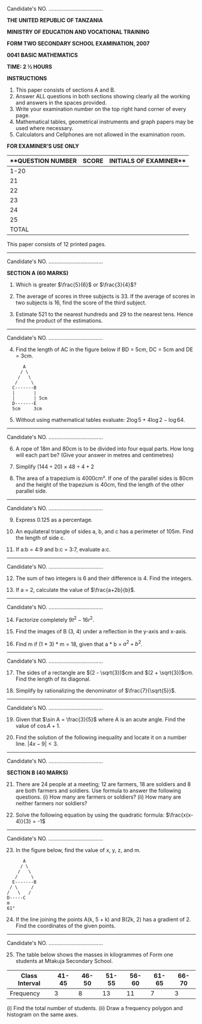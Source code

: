 Candidate's NO. ....................................

**THE UNITED REPUBLIC OF TANZANIA**

**MINISTRY OF EDUCATION AND VOCATIONAL TRAINING**

**FORM TWO SECONDARY SCHOOL EXAMINATION, 2007**

**0041 BASIC MATHEMATICS**

**TIME: 2 ½ HOURS**

**INSTRUCTIONS**

1. This paper consists of sections A and B.
2. Answer ALL questions in both sections showing clearly all the working and answers in the spaces provided.
3. Write your examination number on the top right hand corner of every page.
4. Mathematical tables, geometrical instruments and graph papers may be used where necessary.
5. Calculators and Cellphones are not allowed in the examination room.

**FOR EXAMINER’S USE ONLY**

**QUESTION NUMBER | SCORE | INITIALS OF EXAMINER**
---|---|---
1-20 |  |
21 |  |
22 |  |
23 |  |
24 |  |
25 |  |
TOTAL |  |

This paper consists of 12 printed pages.

---

Candidate's NO. ....................................

**SECTION A (60 MARKS)**

1.  Which is greater $\frac{5}{6}$ or $\frac{3}{4}$?

2.  The average of scores in three subjects is 33. If the average of scores in two subjects is 16, find the score of the third subject.

3.  Estimate 521 to the nearest hundreds and 29 to the nearest tens. Hence find the product of the estimations.

---

Candidate's NO. ....................................

4.  Find the length of AC in the figure below if BD = 5cm, DC = 5cm and DE = 3cm.

```
      A
     / \
    /   \
   /     \
  C-------B
  |       |
  |       | 5cm
  D-------E
  5cm     3cm
```

5.  Without using mathematical tables evaluate:
    $2 \log 5 + 4 \log 2 - \log 64$.

---

Candidate's NO. ....................................

6.  A rope of 18m and 80cm is to be divided into four equal parts. How long will each part be? (Give your answer in metres and centimetres)

7.  Simplify $(144 \div 20) \times 48 \div 4 + 2$

8.  The area of a trapezium is 4000cm². If one of the parallel sides is 80cm and the height of the trapezium is 40cm, find the length of the other parallel side.

---

Candidate's NO. ....................................

9.  Express 0.125 as a percentage.

10. An equilateral triangle of sides a, b, and c has a perimeter of 105m. Find the length of side c.

11. If a:b = 4:9 and b:c = 3:7, evaluate a:c.

---

Candidate's NO. ....................................

12. The sum of two integers is 6 and their difference is 4. Find the integers.

13. If a = 2, calculate the value of $\frac{a+2b}{b}$.

---

Candidate's NO. ....................................

14. Factorize completely $9t^2 - 16r^2$.

15. Find the images of B (3, 4) under a reflection in the y-axis and x-axis.

16. Find m if (1 * 3) * m = 18, given that a * b = $a^2 + b^2$.

---

Candidate's NO. ....................................

17. The sides of a rectangle are $(2 - \sqrt{3})$cm and $(2 + \sqrt{3})$cm. Find the length of its diagonal.

18. Simplify by rationalizing the denominator of $\frac{7}{\sqrt{5}}$.

---

Candidate's NO. ....................................

19. Given that $\sin A = \frac{3}{5}$ where A is an acute angle. Find the value of $\cos A + 1$.

20. Find the solution of the following inequality and locate it on a number line.
    $|4x - 9| < 3$.

---

Candidate's NO. ....................................

**SECTION B (40 MARKS)**

21. There are 24 people at a meeting; 12 are farmers, 18 are soldiers and 8 are both farmers and soldiers. Use formula to answer the following questions.
    (i) How many are farmers or soldiers?
    (ii) How many are neither farmers nor soldiers?

22. Solve the following equation by using the quadratic formula: $\frac{x(x-4)}{3} = -1$

---

Candidate's NO. ....................................

23. In the figure below, find the value of x, y, z, and m.

```
      A
     / \
    /   \
   /     \
  E-------B
 / \     /
/   \   /
D-----C
m
61°
```

24. If the line joining the points A(k, 5 + k) and B(2k, 2) has a gradient of 2. Find the coordinates of the given points.

---

Candidate's NO. ....................................

25. The table below shows the masses in kilogrammes of Form one students at Mtakuja Secondary School.

| Class Interval | 41-45 | 46-50 | 51-55 | 56-60 | 61-65 | 66-70 |
|---|---|---|---|---|---|---|
| Frequency | 3 | 8 | 13 | 11 | 7 | 3 |

(i) Find the total number of students.
(ii) Draw a frequency polygon and histogram on the same axes.